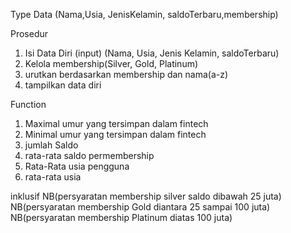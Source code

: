 

Type Data
(Nama,Usia, JenisKelamin, saldoTerbaru,membership)

Prosedur
1. Isi Data Diri (input)
(Nama, Usia, Jenis Kelamin, saldoTerbaru)
2. Kelola membership(Silver, Gold, Platinum)
3. urutkan berdasarkan membership dan nama(a-z)
4. tampilkan data diri


Function
1. Maximal umur yang tersimpan dalam fintech
2. Minimal umur yang tersimpan dalam fintech
3. jumlah Saldo
4. rata-rata saldo permembership
5. Rata-Rata usia pengguna
6. rata-rata usia

inklusif
NB(persyaratan membership silver saldo dibawah 25 juta)
NB(persyaratan membership Gold diantara 25 sampai 100 juta)
NB(persyaratan membership Platinum diatas 100 juta)
